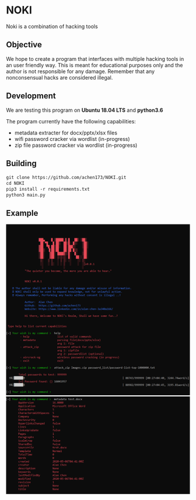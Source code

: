 # NOKI

Noki is a combination of hacking tools

## Objective

We hope to create a program that interfaces with multiple hacking tools in an user friendly way. This is meant for educational purposes only and the author is not responsible for any damage. Remember that any nonconsensual hacks are considered illegal. 

## Development

We are testing this program on **Ubuntu 18.04 LTS** and **python3.6**

The program currently have the following capabilities:
  - metadata extracter for docx/pptx/xlsx files
  - wifi password cracker via wordlist (in-progress)
  - zip file password cracker via wordlist (in-progress)

## Building

```Shell
git clone https://github.com/achen173/NOKI.git
cd NOKI
pip3 install -r requirements.txt
python3 main.py
```
## Example
![](https://github.com/achen173/NOKI/blob/master/Images/Interface2.PNG)
![](https://github.com/achen173/NOKI/blob/master/Images/Interface3.PNG)
